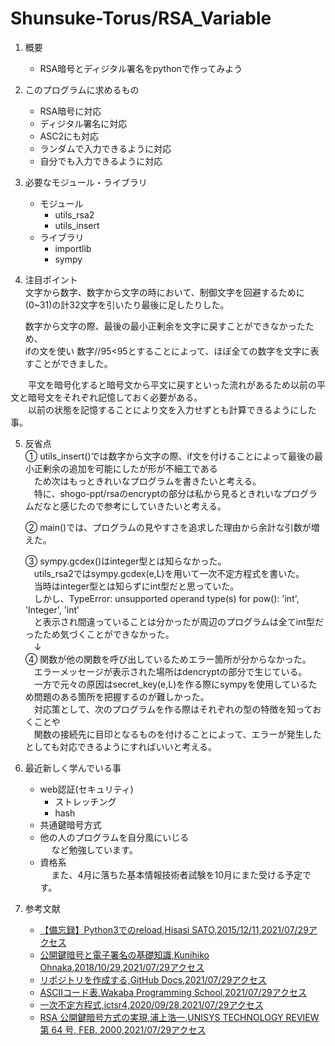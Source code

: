 # Shunsuke-Torus/RSA_Variable

1. 概要  
    - RSA暗号とディジタル署名をpythonで作ってみよう  

2. このプログラムに求めるもの      
    - RSA暗号に対応  
    - ディジタル署名に対応  
    - ASC2にも対応  
    - ランダムで入力できるように対応   
    - 自分でも入力できるように対応   

3. 必要なモジュール・ライブラリ   
    - モジュール  
      - utils_rsa2  
      - utils_insert  
    - ライブラリ  
      - importlib  
      - sympy  
    
4. 注目ポイント  
  文字から数字、数字から文字の時において、制御文字を回避するために(0~31)の計32文字を引いたり最後に足したりした。  
  
   数字から文字の際、最後の最小正剰余を文字に戻すことができなかったため、  
   ifの文を使い 数字//95<95とすることによって、ほぼ全ての数字を文字に表すことができました。    
  
　　平文を暗号化すると暗号文から平文に戻すといった流れがあるため以前の平文と暗号文をそれぞれ記憶しておく必要がある。    
　　以前の状態を記憶することにより文を入力せずとも計算できるようにした事。  

5. 反省点  
  ➀ utils_insert()では数字から文字の際、if文を付けることによって最後の最小正剰余の追加を可能にしたが形が不細工である      
  　ため次はもっときれいなプログラムを書きたいと考える。  
  　特に、shogo-ppt/rsaのencryptの部分は私から見るときれいなプログラムだなと感じたので参考にしていきたいと考える。  
  
   ➁ main()では、プログラムの見やすさを追求した理由から余計な引数が増えた。  
  
   ➂ sympy.gcdex()はinteger型とは知らなかった。  
    　utils_rsa2ではsympy.gcdex(e,L)を用いて一次不定方程式を書いた。  
    　当時はinteger型とは知らずにint型だと思っていた。  
    　しかし、TypeError: unsupported operand type(s) for pow(): 'int', 'Integer', 'int'  
    　と表示され間違っていることは分かったが周辺のプログラムは全てint型だったため気づくことができなかった。  
    　↓<br>
   ➃ 関数が他の関数を呼び出しているためエラー箇所が分からなかった。  
    　エラーメッセージが表示された場所はdencryptの部分で生じている。  
    　一方で元々の原因はsecret_key(e,L)を作る際にsympyを使用しているため問題のある箇所を把握するのが難しかった。  
    　対応策として、次のプログラムを作る際はそれぞれの型の特徴を知っておくことや  
    　関数の接続先に目印となるものを付けることによって、エラーが発生したとしても対応できるようにすればいいと考える。  
  
6. 最近新しく学んでいる事  
    - web認証(セキュリティ)  
        - ストレッチング  
        - hash  
    - 共通鍵暗号方式  
    - 他の人のプログラムを自分風にいじる  
  　  など勉強しています。  
    - 資格系    
  　  また、4月に落ちた基本情報技術者試験を10月にまた受ける予定です。  
7. 参考文献   
    - [【備忘録】Python3でのreload,Hisasi SATO,2015/12/11,2021/07/29アクセス](https://qiita.com/mriho/items/52f53559ba7fe7ef06ff)  
    - [公開鍵暗号と電子署名の基礎知識,Kunihiko Ohnaka,2018/10/29,2021/07/29アクセス](https://qiita.com/kunichiko/items/ef5efdb41611d6cf7775)  
    - [リポジトリを作成する,GitHub Docs,2021/07/29アクセス](https://docs.github.com/ja/github/getting-started-with-github/quickstart/create-a-repo)  
    - [ASCIIコード表,Wakaba Programming School,2021/07/29アクセス](https://www.k-cube.co.jp/wakaba/server/ascii_code.html)  
    - [一次不定方程式,ictsr4,2020/09/28,2021/07/29アクセス](http://ictsr4.com/sw/gcdex/)  
    - [RSA 公開鍵暗号方式の実現,浦上浩一,UNISYS TECHNOLOGY REVIEW 第 64 号, FEB. 2000,2021/07/29アクセス ](https://www.unisys.co.jp/tec_info/tr64/6403.pdf)
    

